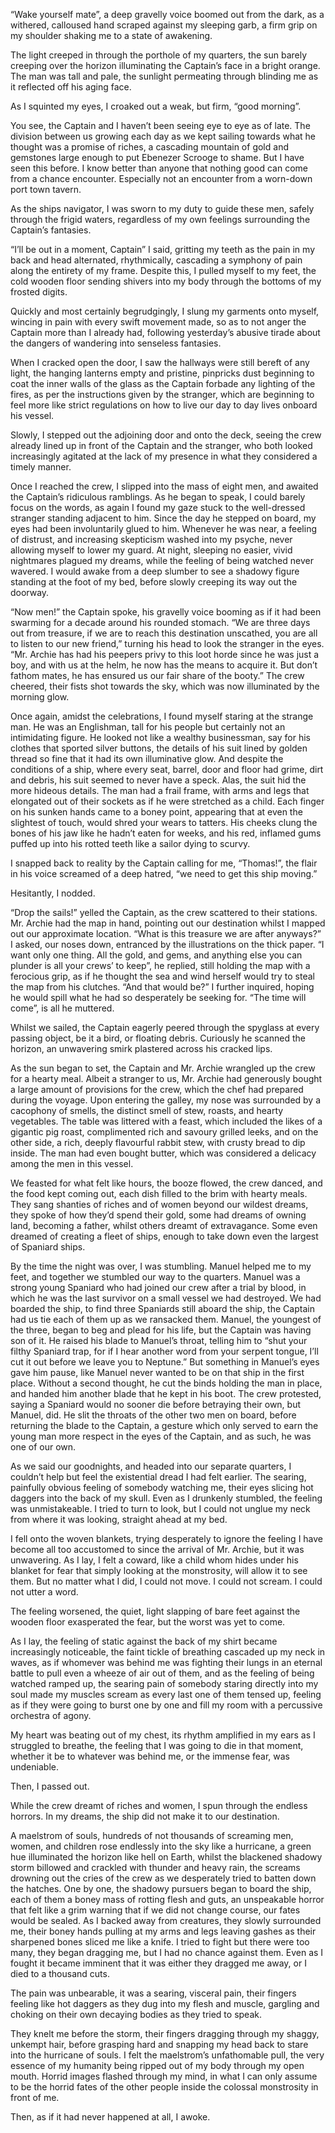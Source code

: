 “Wake yourself mate”, a deep gravelly voice boomed out from the dark, as a withered, calloused hand scraped against my sleeping garb, a firm grip on my shoulder shaking me to a state of awakening. 

The light creeped in through the porthole of my quarters, the sun barely creeping over the horizon illuminating the Captain’s face in a bright orange. The man was tall and pale, the sunlight permeating through blinding me as it reflected off his aging face. 

As I squinted my eyes, I croaked out a weak, but firm, “good morning”. 

You see, the Captain and I haven’t been seeing eye to eye as of late. The division between us growing each day as we kept sailing towards what he thought was a promise of riches, a cascading mountain of gold and gemstones large enough to put Ebenezer Scrooge to shame. But I have seen this before. I know better than anyone that nothing good can come from a chance encounter. Especially not an encounter from a worn-down port town tavern. 

As the ships navigator, I was sworn to my duty to guide these men, safely through the frigid waters, regardless of my own feelings surrounding the Captain’s fantasies. 

“I’ll be out in a moment, Captain” I said, gritting my teeth as the pain in my back and head alternated, rhythmically, cascading a symphony of pain along the entirety of my frame. Despite this, I pulled myself to my feet, the cold wooden floor sending shivers into my body through the bottoms of my frosted digits. 

Quickly and most certainly begrudgingly, I slung my garments onto myself, wincing in pain with every swift movement made, so as to not anger the Captain more than I already had, following yesterday’s abusive tirade about the dangers of wandering into senseless fantasies.

When I cracked open the door, I saw the hallways were still bereft of any light, the hanging lanterns empty and pristine, pinpricks dust beginning to coat the inner walls of the glass as the Captain forbade any lighting of the fires, as per the instructions given by the stranger, which are beginning to feel more like strict regulations on how to live our day to day lives onboard his vessel. 

Slowly, I stepped out the adjoining door and onto the deck, seeing the crew already lined up in front of the Captain and the stranger, who both looked increasingly agitated at the lack of my presence in what they considered a timely manner. 

Once I reached the crew, I slipped into the mass of eight men, and awaited the Captain’s ridiculous ramblings. As he began to speak, I could barely focus on the words, as again I found my gaze stuck to the well-dressed stranger standing adjacent to him. Since the day he stepped on board, my eyes had been involuntarily glued to him. Whenever he was near, a feeling of distrust, and increasing skepticism washed into my psyche, never allowing myself to lower my guard. At night, sleeping no easier, vivid nightmares plagued my dreams, while the feeling of being watched never wavered. I would awake from a deep slumber to see a shadowy figure standing at the foot of my bed, before slowly creeping its way out the doorway. 

“Now men!” the Captain spoke, his gravelly voice booming as if it had been swarming for a decade around his rounded stomach. “We are three days out from treasure, if we are to reach this destination unscathed, you are all to listen to our new friend,” turning his head to look the stranger in the eyes. “Mr. Archie has had his peepers privy to this loot horde since he was just a boy, and with us at the helm, he now has the means to acquire it. But don’t fathom mates, he has ensured us our fair share of the booty.” The crew cheered, their fists shot towards the sky, which was now illuminated by the morning glow. 

Once again, amidst the celebrations, I found myself staring at the strange man. He was an Englishman, tall for his people but certainly not an intimidating figure. He looked not like a wealthy businessman, say for his clothes that sported silver buttons, the details of his suit lined by golden thread so fine that it had its own illuminative glow. And despite the conditions of a ship, where every seat, barrel, door and floor had grime, dirt and debris, his suit seemed to never have a speck. Alas, the suit hid the more hideous details. The man had a frail frame, with arms and legs that elongated out of their sockets as if he were stretched as a child. Each finger on his sunken hands came to a boney point, appearing that at even the slightest of touch, would shred your wears to tatters. His cheeks clung the bones of his jaw like he hadn’t eaten for weeks, and his red, inflamed gums puffed up into his rotted teeth like a sailor dying to scurvy. 

I snapped back to reality by the Captain calling for me, “Thomas!”, the flair in his voice screamed of a deep hatred, “we need to get this ship moving.”

Hesitantly, I nodded.

“Drop the sails!” yelled the Captain, as the crew scattered to their stations. Mr. Archie had the map in hand, pointing out our destination whilst I mapped out our approximate location. “What is this treasure we are after anyways?” I asked, our noses down, entranced by the illustrations on the thick paper. “I want only one thing. All the gold, and gems, and anything else you can plunder is all your crews’ to keep”, he replied, still holding the map with a ferocious grip, as if he thought the sea and wind herself would try to steal the map from his clutches. “And that would be?” I further inquired, hoping he would spill what he had so desperately be seeking for. “The time will come”, is all he muttered. 

Whilst we sailed, the Captain eagerly peered through the spyglass at every passing object, be it a bird, or floating debris. Curiously he scanned the horizon, an unwavering smirk plastered across his cracked lips.

As the sun began to set, the Captain and Mr. Archie wrangled up the crew for a hearty meal. Albeit a stranger to us, Mr. Archie had generously bought a large amount of provisions for the crew, which the chef had prepared during the voyage. Upon entering the galley, my nose was surrounded by a cacophony of smells, the distinct smell of stew, roasts, and hearty vegetables. The table was littered with a feast, which included the likes of a gigantic pig roast, complimented rich and savoury grilled leeks, and on the other side, a rich, deeply flavourful rabbit stew, with crusty bread to dip inside. The man had even bought butter, which was considered a delicacy among the men in this vessel. 

We feasted for what felt like hours, the booze flowed, the crew danced, and the food kept coming out, each dish filled to the brim with hearty meals. They sang shanties of riches and of women beyond our wildest dreams, they spoke of how they’d spend their gold, some had dreams of owning land, becoming a father, whilst others dreamt of extravagance. Some even dreamed of creating a fleet of ships, enough to take down even the largest of Spaniard ships. 

By the time the night was over, I was stumbling. Manuel helped me to my feet, and together we stumbled our way to the quarters. Manuel was a strong young Spaniard who had joined our crew after a trial by blood, in which he was the last survivor on a small vessel we had destroyed. We had boarded the ship, to find three Spaniards still aboard the ship, the Captain had us tie each of them up as we ransacked them. Manuel, the youngest of the three, began to beg and plead for his life, but the Captain was having son of it. He raised his blade to Manuel’s throat, telling him to “shut your filthy Spaniard trap, for if I hear another word from your serpent tongue, I’ll cut it out before we leave you to Neptune.” But something in Manuel’s eyes gave him pause, like Manuel never wanted to be on that ship in the first place. Without a second thought, he cut the binds holding the man in place, and handed him another blade that he kept in his boot. The crew protested, saying a Spaniard would no sooner die before betraying their own, but Manuel, did. He slit the throats of the other two men on board, before returning the blade to the Captain, a gesture which only served to earn the young man more respect in the eyes of the Captain, and as such, he was one of our own. 

As we said our goodnights, and headed into our separate quarters, I couldn’t help but feel the existential dread I had felt earlier. The searing, painfully obvious feeling of somebody watching me, their eyes slicing hot daggers into the back of my skull. Even as I drunkenly stumbled, the feeling was unmistakeable. I tried to turn to look, but I could not unglue my neck from where it was looking, straight ahead at my bed. 

I fell onto the woven blankets, trying desperately to ignore the feeling I have become all too accustomed to since the arrival of Mr. Archie, but it was unwavering. As I lay, I felt a coward, like a child whom hides under his blanket for fear that simply looking at the monstrosity, will allow it to see them. But no matter what I did, I could not move. I could not scream. I could not utter a word. 

The feeling worsened, the quiet, light slapping of bare feet against the wooden floor exasperated the fear, but the worst was yet to come. 

As I lay, the feeling of static against the back of my shirt became increasingly noticeable, the faint tickle of breathing cascaded up my neck in waves, as if whomever was behind me was fighting their lungs in an eternal battle to pull even a wheeze of air out of them, and as the feeling of being watched ramped up, the searing pain of somebody staring directly into my soul made my muscles scream as every last one of them tensed up, feeling as if they were going to burst one by one and fill my room with a percussive orchestra of agony. 

My heart was beating out of my chest, its rhythm amplified in my ears as I struggled to breathe, the feeling that I was going to die in that moment, whether it be to whatever was behind me, or the immense fear, was undeniable. 

Then, I passed out. 

While the crew dreamt of riches and women, I spun through the endless horrors. In my dreams, the ship did not make it to our destination. 

A maelstrom of souls, hundreds of not thousands of screaming men, women, and children rose endlessly into the sky like a hurricane, a green hue illuminated the horizon like hell on Earth, whilst the blackened shadowy storm billowed and crackled with thunder and heavy rain, the screams drowning out the cries of the crew as we desperately tried to batten down the hatches. One by one, the shadowy pursuers began to board the ship, each of them a boney mass of rotting flesh and guts, an unspeakable horror that felt like a grim warning that if we did not change course, our fates would be sealed. As I backed away from creatures, they slowly surrounded me, their boney hands pulling at my arms and legs leaving gashes as their sharpened bones sliced me like a knife. I tried to fight but there were too many, they began dragging me, but I had no chance against them. Even as I fought it became imminent that it was either they dragged me away, or I died to a thousand cuts. 

The pain was unbearable, it was a searing, visceral pain, their fingers feeling like hot daggers as they dug into my flesh and muscle, gargling and choking on their own decaying bodies as they tried to speak. 

They knelt me before the storm, their fingers dragging through my shaggy, unkempt hair, before grasping hard and snapping my head back to stare into the hurricane of souls. I felt the maelstrom’s unfathomable pull, the very essence of my humanity being ripped out of my body through my open mouth. Horrid images flashed through my mind, in what I can only assume to be the horrid fates of the other people inside the colossal monstrosity in front of me. 

Then, as if it had never happened at all, I awoke. 